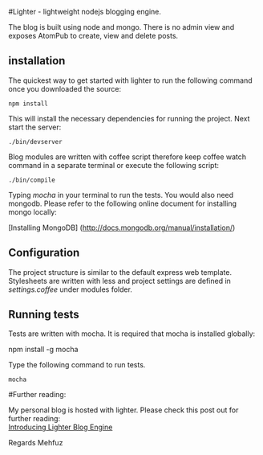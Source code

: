 #Lighter - lightweight nodejs blogging engine.
     
The blog is built using node and mongo. There is no admin view and exposes AtomPub to create, view and delete posts.


## installation

The quickest way to get started  with lighter to run the following command once you downloaded the source:

	npm install

This will install the necessary dependencies for running the project. Next start the server:

	./bin/devserver
                      
Blog modules are written with coffee script therefore keep coffee watch command in a separate terminal or execute the following script:

	./bin/compile 
	
Typing _mocha_ in your terminal to run the tests. You would also need mongodb. Please refer to the following online document for installing mongo locally:                                      

[Installing MongoDB] (http://docs.mongodb.org/manual/installation/)


## Configuration

The project structure is similar to the default express web template. Stylesheets are written with less and project settings are defined in _settings.coffee_ under modules folder.


## Running tests

Tests are written with mocha. It is required that mocha is installed globally:

npm install -g mocha
  
Type the following command to run tests.

	mocha

#Further reading:

My personal blog is hosted with lighter. Please check this post out for further reading:            
[Introducing Lighter Blog Engine](http://www.meonbinary.com/2013/02/introducing-lighter-blog-engine)
                      
Regards
Mehfuz